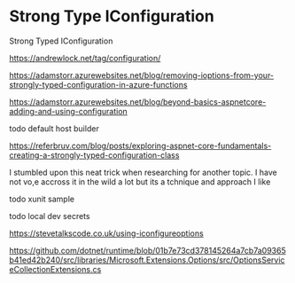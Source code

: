 # Strong Type IConfiguration

Strong Typed IConfiguration

https://andrewlock.net/tag/configuration/

https://adamstorr.azurewebsites.net/blog/removing-ioptions-from-your-strongly-typed-configuration-in-azure-functions

https://adamstorr.azurewebsites.net/blog/beyond-basics-aspnetcore-adding-and-using-configuration

todo default host builder


https://referbruv.com/blog/posts/exploring-aspnet-core-fundamentals-creating-a-strongly-typed-configuration-class

I stumbled upon this neat trick when researching for another topic. I have not vo,e accross it in the wild a lot but its a tchnique and approach I like

todo xunit sample


todo local dev secrets

https://stevetalkscode.co.uk/using-iconfigureoptions



https://github.com/dotnet/runtime/blob/01b7e73cd378145264a7cb7a09365b41ed42b240/src/libraries/Microsoft.Extensions.Options/src/OptionsServiceCollectionExtensions.cs

